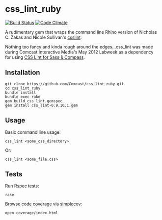 # css_lint_ruby

[![Build Status](https://secure.travis-ci.org/Comcast/css_lint_ruby.png)](http://travis-ci.org/Comcast/css_lint_ruby) [![Code Climate](https://codeclimate.com/badge.png)](https://codeclimate.com/github/Comcast/css_lint_ruby)

A rudimentary gem that wraps the command line Rhino version of Nicholas C. Zakas and Nicole Sullivan's [csslint](http://csslint.net).

Nothing too fancy and kinda rough around the edges...css_lint was made during Comcast Interactive Media's May 2012 Labweek as a dependency for using [CSS Lint for Sass & Compass](http://comcast.github.io/compass-csslint/).

## Installation
  
    git clone https://github.com/Comcast/css_lint_ruby.git
    cd css_lint_ruby
    bundle install
    bundle exec rake
    gem build css_lint.gemspec
    gem install css_lint-0.9.10.1.gem

## Usage

Basic command line usage:
  
    css_lint <some_css_directory>

Or:

    css_lint <some_file.css>

## Tests

Run Rspec tests:

    rake

Browse code coverage via [simplecov](https://github.com/colszowka/simplecov):

    open coverage/index.html
